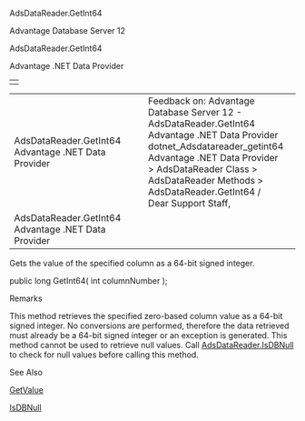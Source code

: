 AdsDataReader.GetInt64




Advantage Database Server 12  

AdsDataReader.GetInt64

Advantage .NET Data Provider

|  |
| --- |
|  |

|  |  |  |  |  |
| --- | --- | --- | --- | --- |
| AdsDataReader.GetInt64  Advantage .NET Data Provider |  |  | Feedback on: Advantage Database Server 12 - AdsDataReader.GetInt64 Advantage .NET Data Provider dotnet\_Adsdatareader\_getint64 Advantage .NET Data Provider > AdsDataReader Class > AdsDataReader Methods > AdsDataReader.GetInt64 / Dear Support Staff, |  |
| AdsDataReader.GetInt64  Advantage .NET Data Provider |  |  |  |  |

Gets the value of the specified column as a 64-bit signed integer.

public long GetInt64( int columnNumber );

Remarks

This method retrieves the specified zero-based column value as a 64-bit signed integer. No conversions are performed, therefore the data retrieved must already be a 64-bit signed integer or an exception is generated. This method cannot be used to retrieve null values. Call [AdsDataReader.IsDBNull](dotnet_adsdatareader_isdbnull.htm) to check for null values before calling this method.

See Also

[GetValue](dotnet_adsdatareader_getvalue.htm)

[IsDBNull](dotnet_adsdatareader_isdbnull.htm)